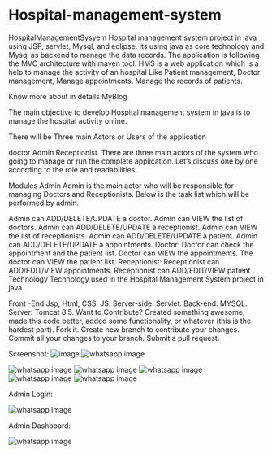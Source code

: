 # Hospital-management-system   
HospitalManagementSysyem
Hospital management system project in java using JSP, servlet, Mysql, and eclipse. Its using java as core technology and Mysql as backend to manage the data records. The application is following the MVC architecture with maven tool. HMS is a web application which is a help to manage the activity of an hospital Like Patient management, Doctor management, Manage appointments. Manage the records of patients.

Know more about in details MyBlog

The main objective to develop Hospital management system in java is to manage the hospital activity online.

There will be Three main Actors or Users of the application

doctor
Admin
Receptionist.
There are three main actors of the system who going to manage or run the complete application. Let’s discuss one by one according to the role and readabilities.

Modules
Admin
Admin is the main actor who will be responsible for managing Doctors and Receptionists. Below is the task list which will be performed by admin.

Admin can ADD/DELETE/UPDATE a doctor.
Admin can VIEW the list of doctors.
Admin can ADD/DELETE/UPDATE a receptionist.
Admin can VIEW the list of receptionists.
Admin can ADD/DELETE/UPDATE a patient.
Admin can ADD/DELETE/UPDATE a appointments.
Doctor:
Doctor can check the appointment and the patient list.
Doctor can VIEW the appointments.
The doctor can VIEW the patient list.
Receptionist:
Receptionist can ADD/EDIT/VIEW appointments.
Receptionist can ADD/EDIT/VIEW patient .
Technology
Technology used in the Hospital Management System project in java

Front -End Jsp, Html, CSS, JS.
Server-side: Servlet.
Back-end: MYSQL. 
Server: Tomcat 8.5.
Want to Contribute?
Created something awesome, made this code better, added some functionality, or whatever (this is the hardest part).
Fork it.
Create new branch to contribute your changes.
Commit all your changes to your branch.
Submit a pull request.

Screenshot: 
![image](https://user-images.githubusercontent.com/56467741/90974861-36794f00-e4fd-11ea-946a-c6c35f3de310.png)
![whatsapp image](https://user-images.githubusercontent.com/56467741/90974864-3a0cd600-e4fd-11ea-92a6-b42f7cd2b338.png)

![whatsapp image](https://user-images.githubusercontent.com/56467741/90974867-3d07c680-e4fd-11ea-858d-a859e9d55cc3.png)
![whatsapp image](https://user-images.githubusercontent.com/56467741/90974868-3da05d00-e4fd-11ea-9b33-a8c034763d1e.png)
![whatsapp image](https://user-images.githubusercontent.com/56467741/90974876-442ed480-e4fd-11ea-88ea-43b334aad466.png)
![whatsapp image](https://user-images.githubusercontent.com/56467741/90974884-527cf080-e4fd-11ea-8ea5-167850c384b5.png)
![whatsapp image](https://user-images.githubusercontent.com/56467741/90974887-56107780-e4fd-11ea-92bf-e8277556152f.png)

Admin Login:

![whatsapp image](https://user-images.githubusercontent.com/56467741/90974898-63c5fd00-e4fd-11ea-897c-57c62515fc4c.png)

Admin Dashboard:

![whatsapp image](https://user-images.githubusercontent.com/56467741/90974889-5872d180-e4fd-11ea-84aa-e23402ecdea0.png)
